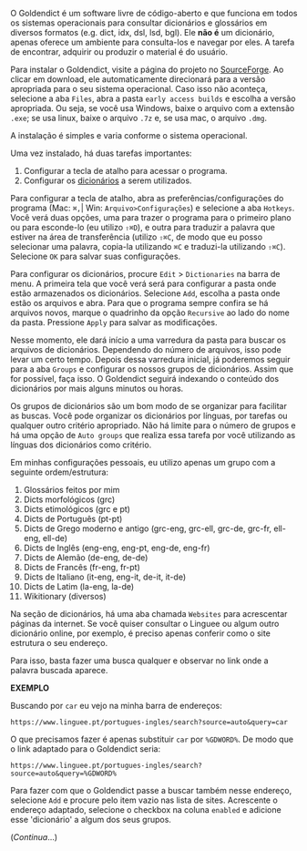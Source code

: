 
O Goldendict é um software livre de código-aberto e que funciona em todos os sistemas operacionais para consultar dicionários e glossários em diversos formatos (e.g. dict, idx, dsl, lsd, bgl). Ele **não é** um dicionário, apenas oferece um ambiente para consulta-los e navegar por eles. A tarefa de encontrar, adquirir ou produzir o material é do usuário.

Para instalar o Goldendict, visite a página do projeto no [SourceForge](https://sourceforge.net/projects/goldendict/). Ao clicar em download, ele automaticamente direcionará para a versão apropriada para o seu sistema operacional. Caso isso não aconteça, selecione a aba `Files`, abra a pasta `early access builds` e escolha a versão apropriada. Ou seja, se você usa Windows, baixe o arquivo com a extensão `.exe`; se usa linux, baixe o arquivo `.7z` e, se usa mac, o arquivo `.dmg`.

A instalação é simples e varia conforme o sistema operacional.

Uma vez instalado, há duas tarefas importantes:

1. Configurar a tecla de atalho para acessar o programa.
2. Configurar os [dicionários](https://www.dropbox.com/sh/2x4agj4qflcvdge/AAAMrwPne_vgmT6sdSgLwijfa?dl=0) a serem utilizados.

Para configurar a tecla de atalho, abra as preferências/configurações do programa (Mac: `⌘,`| Win: `Arquivo>Configurações`) e selecione a aba `Hotkeys`. Você verá duas opções, uma para trazer o programa para o primeiro plano ou para esconde-lo (eu utilizo `⇧⌘D`), e outra para traduzir a palavra que estiver na área de transferência (utilizo `⇧⌘C`, de modo que eu posso selecionar uma palavra, copia-la utilizando `⌘C` e traduzi-la utilizando `⇧⌘C`). Selecione `OK` para salvar suas configurações.

Para configurar os dicionários, procure `Edit` > `Dictionaries` na barra de menu. A primeira tela que você verá será para configurar a pasta onde estão armazenados os dicionários. Selecione `Add`, escolha a pasta onde estão os arquivos e abra. Para que o programa sempre confira se há arquivos novos, marque o quadrinho da opção `Recursive` ao lado do nome da pasta. Pressione `Apply` para salvar as modificações.

Nesse momento, ele dará início a uma varredura da pasta para buscar os arquivos de dicionários. Dependendo do número de arquivos, isso pode levar um certo tempo. Depois dessa varredura inicial, já poderemos seguir para a aba `Groups` e configurar os nossos grupos de dicionários. Assim que for possível, faça isso. O Goldendict seguirá indexando o conteúdo dos dicionários por mais alguns minutos ou horas. 

Os grupos de dicionários são um bom modo de se organizar para facilitar as buscas. Você pode organizar os dicionários por línguas, por tarefas ou qualquer outro critério apropriado. Não há limite para o número de grupos e há uma opção de `Auto groups` que realiza essa tarefa por você utilizando as línguas dos dicionários como critério. 

Em minhas configurações pessoais, eu utilizo apenas um grupo com a seguinte ordem/estrutura:

1. Glossários feitos por mim 
2. Dicts morfológicos (grc)
3. Dicts etimológicos (grc e pt)
4. Dicts de Português (pt-pt)
5. Dicts de Grego moderno e antigo (grc-eng, grc-ell, grc-de, grc-fr, ell-eng, ell-de)
6. Dicts de Inglês (eng-eng, eng-pt, eng-de, eng-fr)
7. Dicts de Alemão (de-eng, de-de)
8. Dicts de Francês (fr-eng, fr-pt)
9. Dicts de Italiano (it-eng, eng-it, de-it, it-de)
10. Dicts de Latim (la-eng, la-de)
11. Wikitionary (diversos)



Na seção de dicionários, há uma aba chamada `Websites` para acrescentar páginas da internet. Se você quiser consultar o Linguee ou algum outro dicionário online, por exemplo, é preciso apenas conferir como o site estrutura o seu endereço. 

Para isso, basta fazer uma busca qualquer e observar no link onde a palavra buscada aparece. 

**EXEMPLO** 

Buscando por `car` eu vejo na minha barra de endereços:

```
https://www.linguee.pt/portugues-ingles/search?source=auto&query=car
````

O que precisamos fazer é apenas substituir `car` por `%GDWORD%`. 
De modo que o link adaptado para o Goldendict seria: 

```
https://www.linguee.pt/portugues-ingles/search?source=auto&query=%GDWORD%
```

Para fazer com que o Goldendict passe a buscar também nesse endereço,  selecione `Add` e procure pelo item vazio nas lista de sites. Acrescente o endereço adaptado, selecione o checkbox na coluna `enabled` e adicione esse 'dicionário' a algum dos seus grupos.

(*Continua*...)